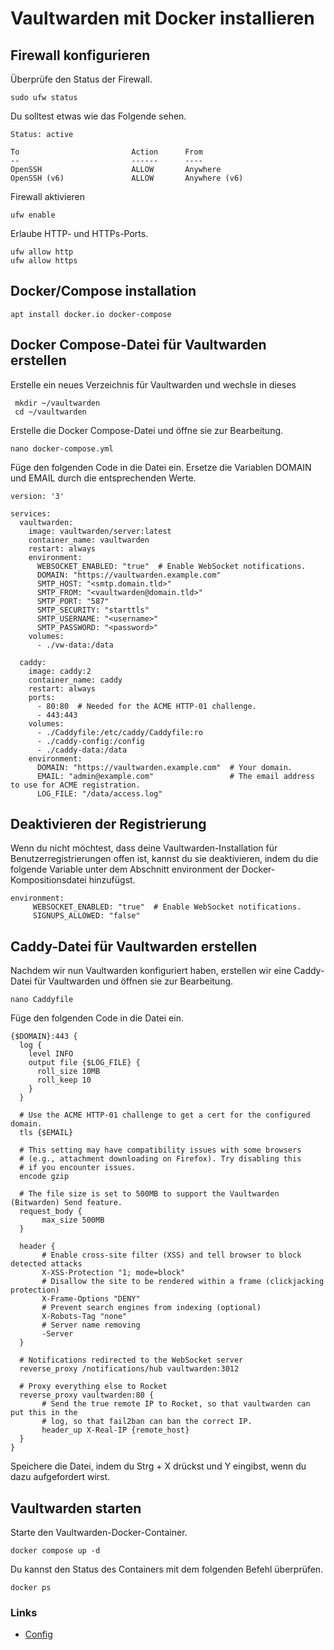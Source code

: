 # Vaultwarden mit Docker installieren

## Firewall konfigurieren
Überprüfe den Status der Firewall.

```
sudo ufw status
```

Du solltest etwas wie das Folgende sehen.
```
Status: active

To                         Action      From
--                         ------      ----
OpenSSH                    ALLOW       Anywhere
OpenSSH (v6)               ALLOW       Anywhere (v6)
```

Firewall aktivieren
```
ufw enable
```

Erlaube HTTP- und HTTPs-Ports.

```
ufw allow http
ufw allow https
```


## Docker/Compose installation
```
apt install docker.io docker-compose
```

##  Docker Compose-Datei für Vaultwarden erstellen

Erstelle ein neues Verzeichnis für Vaultwarden und wechsle in dieses

```
 mkdir ~/vaultwarden
 cd ~/vaultwarden
```

Erstelle die Docker Compose-Datei und öffne sie zur Bearbeitung.

```
nano docker-compose.yml
```

Füge den folgenden Code in die Datei ein. Ersetze die Variablen DOMAIN und EMAIL durch die entsprechenden Werte.

```
version: '3'

services:
  vaultwarden:
    image: vaultwarden/server:latest
    container_name: vaultwarden
    restart: always
    environment:
      WEBSOCKET_ENABLED: "true"  # Enable WebSocket notifications.
      DOMAIN: "https://vaultwarden.example.com"
      SMTP_HOST: "<smtp.domain.tld>"
      SMTP_FROM: "<vaultwarden@domain.tld>"
      SMTP_PORT: "587"
      SMTP_SECURITY: "starttls"
      SMTP_USERNAME: "<username>"
      SMTP_PASSWORD: "<password>"
    volumes:
      - ./vw-data:/data

  caddy:
    image: caddy:2
    container_name: caddy
    restart: always
    ports:
      - 80:80  # Needed for the ACME HTTP-01 challenge.
      - 443:443
    volumes:
      - ./Caddyfile:/etc/caddy/Caddyfile:ro
      - ./caddy-config:/config
      - ./caddy-data:/data
    environment:
      DOMAIN: "https://vaultwarden.example.com"  # Your domain.
      EMAIL: "admin@example.com"                 # The email address to use for ACME registration.
      LOG_FILE: "/data/access.log"
```

## Deaktivieren der Registrierung

Wenn du nicht möchtest, dass deine Vaultwarden-Installation für Benutzerregistrierungen offen ist, kannst du sie deaktivieren, indem du die folgende Variable unter dem Abschnitt environment der Docker-Kompositionsdatei hinzufügst.

```
environment:
     WEBSOCKET_ENABLED: "true"  # Enable WebSocket notifications.
	 SIGNUPS_ALLOWED: "false"
```

## Caddy-Datei für Vaultwarden erstellen

Nachdem wir nun Vaultwarden konfiguriert haben, erstellen wir eine Caddy-Datei für Vaultwarden und öffnen sie zur Bearbeitung.

```
nano Caddyfile
```

Füge den folgenden Code in die Datei ein.

```
{$DOMAIN}:443 {
  log {
    level INFO
    output file {$LOG_FILE} {
      roll_size 10MB
      roll_keep 10
    }
  }

  # Use the ACME HTTP-01 challenge to get a cert for the configured domain.
  tls {$EMAIL}

  # This setting may have compatibility issues with some browsers
  # (e.g., attachment downloading on Firefox). Try disabling this
  # if you encounter issues.
  encode gzip

  # The file size is set to 500MB to support the Vaultwarden (Bitwarden) Send feature.
  request_body {
       max_size 500MB
  }
  
  header {
       # Enable cross-site filter (XSS) and tell browser to block detected attacks
       X-XSS-Protection "1; mode=block"
       # Disallow the site to be rendered within a frame (clickjacking protection)
       X-Frame-Options "DENY"
       # Prevent search engines from indexing (optional)
       X-Robots-Tag "none"
       # Server name removing
       -Server
  }

  # Notifications redirected to the WebSocket server
  reverse_proxy /notifications/hub vaultwarden:3012

  # Proxy everything else to Rocket
  reverse_proxy vaultwarden:80 {
       # Send the true remote IP to Rocket, so that vaultwarden can put this in the
       # log, so that fail2ban can ban the correct IP.
       header_up X-Real-IP {remote_host}
  }
}
```

Speichere die Datei, indem du Strg + X drückst und Y eingibst, wenn du dazu aufgefordert wirst.

## Vaultwarden starten

Starte den Vaultwarden-Docker-Container.

```
docker compose up -d
```

Du kannst den Status des Containers mit dem folgenden Befehl überprüfen.

```
docker ps
```

### Links
+ [Config](https://www.howtoforge.de/anleitung/so-installierst-du-vaultwarden-mit-docker-unter-ubuntu-22-04/)
